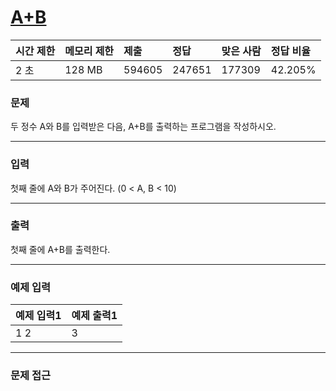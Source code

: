 # [A+B](https://www.acmicpc.net/problem/1000)

<div align = center>

| 시간 제한 | 메모리 제한 | 제출 | 정답 | 맞은 사람 | 정답 비율 |
| :-------- | :---------- | :------ | :----- | :-------- | :-------- |
|    2 초   |    128 MB   |  594605 | 247651 |   177309  |  42.205%  |

</div>

### 문제

두 정수 A와 B를 입력받은 다음, A+B를 출력하는 프로그램을 작성하시오.

---

### 입력

첫째 줄에 A와 B가 주어진다. (0 < A, B < 10)


---

### 출력

첫째 줄에 A+B를 출력한다.


---

### 예제 입력

| 예제 입력1 | 예제 출력1 |
| :--- | :--- |
|   1 2   |   3   |

---

### 문제 접근
